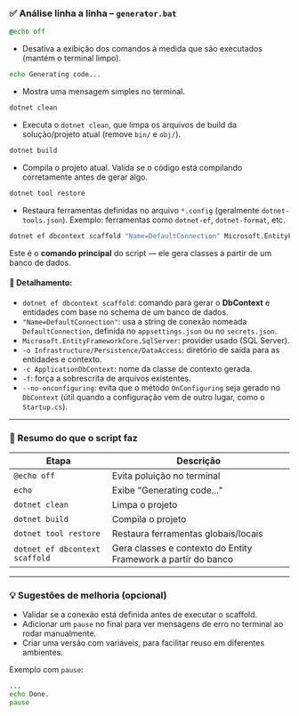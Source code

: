 ### ✅ **Análise linha a linha – `generator.bat`**

```bat
@echo off
```

* Desativa a exibição dos comandos à medida que são executados (mantém o terminal limpo).

```bat
echo Generating code...
```

* Mostra uma mensagem simples no terminal.

```bat
dotnet clean
```

* Executa o `dotnet clean`, que limpa os arquivos de build da solução/projeto atual (remove `bin/` e `obj/`).

```bat
dotnet build
```

* Compila o projeto atual. Valida se o código está compilando corretamente antes de gerar algo.

```bat
dotnet tool restore
```

* Restaura ferramentas definidas no arquivo `*.config` (geralmente `dotnet-tools.json`). Exemplo: ferramentas como `dotnet-ef`, `dotnet-format`, etc.

```bat
dotnet ef dbcontext scaffold "Name=DefaultConnection" Microsoft.EntityFrameworkCore.SqlServer -o Infrastructure/Persistence/DataAccess -c ApplicationDbContext -f --no-onconfiguring
```

Este é o **comando principal** do script — ele gera classes a partir de um banco de dados.

#### 📌 Detalhamento:

* `dotnet ef dbcontext scaffold`: comando para gerar o **DbContext** e entidades com base no schema de um banco de dados.
* `"Name=DefaultConnection"`: usa a string de conexão nomeada `DefaultConnection`, definida no `appsettings.json` ou no `secrets.json`.
* `Microsoft.EntityFrameworkCore.SqlServer`: provider usado (SQL Server).
* `-o Infrastructure/Persistence/DataAccess`: diretório de saída para as entidades e contexto.
* `-c ApplicationDbContext`: nome da classe de contexto gerada.
* `-f`: força a sobrescrita de arquivos existentes.
* `--no-onconfiguring`: evita que o método `OnConfiguring` seja gerado no `DbContext` (útil quando a configuração vem de outro lugar, como o `Startup.cs`).

---

### 📄 Resumo do que o script faz

| Etapa                          | Descrição                                                     |
| ------------------------------ | ------------------------------------------------------------- |
| `@echo off`                    | Evita poluição no terminal                                    |
| `echo`                         | Exibe "Generating code..."                                    |
| `dotnet clean`                 | Limpa o projeto                                               |
| `dotnet build`                 | Compila o projeto                                             |
| `dotnet tool restore`          | Restaura ferramentas globais/locais                           |
| `dotnet ef dbcontext scaffold` | Gera classes e contexto do Entity Framework a partir do banco |

---

### 💡 Sugestões de melhoria (opcional)

* Validar se a conexão está definida antes de executar o scaffold.
* Adicionar um `pause` no final para ver mensagens de erro no terminal ao rodar manualmente.
* Criar uma versão com variáveis, para facilitar reuso em diferentes ambientes.

Exemplo com `pause`:

```bat
...
echo Done.
pause
```